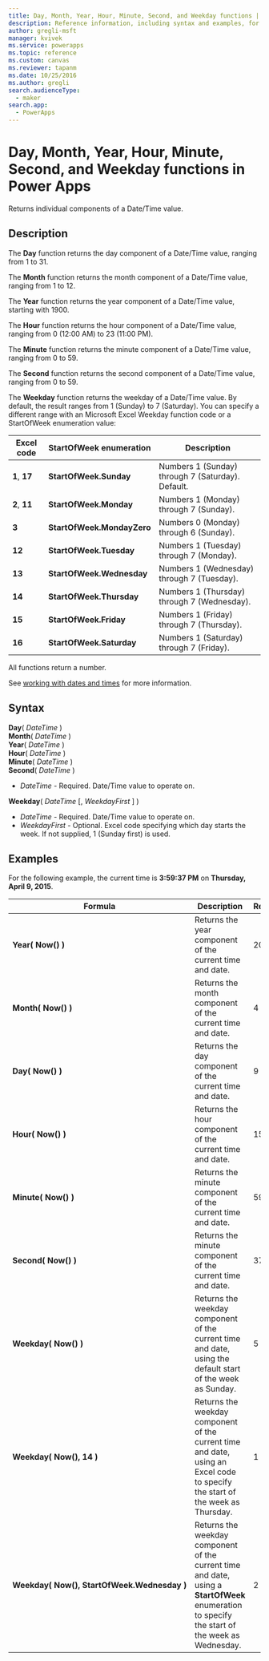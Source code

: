 ```yaml
---
title: Day, Month, Year, Hour, Minute, Second, and Weekday functions | Microsoft Docs
description: Reference information, including syntax and examples, for the Day, Month, Year, Hour, Minute, Second, and Weekday functions in Power Apps
author: gregli-msft
manager: kvivek
ms.service: powerapps
ms.topic: reference
ms.custom: canvas
ms.reviewer: tapanm
ms.date: 10/25/2016
ms.author: gregli
search.audienceType: 
  - maker
search.app: 
  - PowerApps
---
```

# Day, Month, Year, Hour, Minute, Second, and Weekday functions in Power Apps
Returns individual components of a Date/Time value.

## Description
The **Day** function returns the day component of a Date/Time value, ranging from 1 to 31.

The **Month** function returns the month component of a Date/Time value, ranging from 1 to 12.

The **Year** function returns the year component of a Date/Time value, starting with 1900.

The **Hour** function returns the hour component of a Date/Time value, ranging from 0 (12:00 AM) to 23 (11:00 PM).

The **Minute** function returns the minute component of a Date/Time value, ranging from 0 to 59.

The **Second** function returns the second component of a Date/Time value, ranging from 0 to 59.

The **Weekday** function returns the weekday of a Date/Time value.  By default, the result ranges from 1 (Sunday) to 7 (Saturday).  You can specify a different range with an Microsoft Excel Weekday function code or a StartOfWeek enumeration value:

| Excel code | StartOfWeek enumeration | Description |
| --- | --- | --- |
| **1**, **17** |**StartOfWeek.Sunday** |Numbers 1 (Sunday) through 7 (Saturday).  Default. |
| **2**, **11** |**StartOfWeek.Monday** |Numbers 1 (Monday) through 7 (Sunday). |
| **3** |**StartOfWeek.MondayZero** |Numbers 0 (Monday) through 6 (Sunday). |
| **12** |**StartOfWeek.Tuesday** |Numbers 1 (Tuesday) through 7 (Monday). |
| **13** |**StartOfWeek.Wednesday** |Numbers 1 (Wednesday) through 7 (Tuesday). |
| **14** |**StartOfWeek.Thursday** |Numbers 1 (Thursday) through 7 (Wednesday). |
| **15** |**StartOfWeek.Friday** |Numbers 1 (Friday) through 7 (Thursday). |
| **16** |**StartOfWeek.Saturday** |Numbers 1 (Saturday) through 7 (Friday). |

All functions return a number.

See [working with dates and times](../show-text-dates-times.md) for more information.

## Syntax
**Day**( *DateTime* )<br>**Month**( *DateTime* )<br>**Year**( *DateTime* )<br>**Hour**( *DateTime* )<br>**Minute**( *DateTime* )<br>**Second**( *DateTime* )

* *DateTime* - Required.  Date/Time value to operate on.  

**Weekday**( *DateTime* [, *WeekdayFirst* ] )<br>

* *DateTime* - Required.  Date/Time value to operate on. 
* *WeekdayFirst* - Optional.  Excel code specifying which day starts the week.  If not supplied, 1 (Sunday first) is used.

## Examples
For the following example, the current time is **3:59:37 PM** on **Thursday, April 9, 2015**.

| Formula | Description | Result |
| --- | --- | --- |
| **Year(&nbsp;Now()&nbsp;)** |Returns the year component of the current time and date. |2015 |
| **Month(&nbsp;Now()&nbsp;)** |Returns the month component of the current time and date. |4 |
| **Day(&nbsp;Now()&nbsp;)** |Returns the day component of the current time and date. |9 |
| **Hour(&nbsp;Now()&nbsp;)** |Returns the hour component of the current time and date. |15 |
| **Minute(&nbsp;Now()&nbsp;)** |Returns the minute component of the current time and date. |59 |
| **Second(&nbsp;Now()&nbsp;)** |Returns the minute component of the current time and date. |37 |
| **Weekday(&nbsp;Now()&nbsp;)** |Returns the weekday component of the current time and date, using the default start of the week as Sunday. |5 |
| **Weekday(&nbsp;Now(),&nbsp;14&nbsp;)** |Returns the weekday component of the current time and date, using an Excel code to specify the start of the week as Thursday. |1 |
| **Weekday(&nbsp;Now(),&nbsp;StartOfWeek.Wednesday&nbsp;)** |Returns the weekday component of the current time and date, using a **StartOfWeek** enumeration to specify the start of the week as Wednesday. |2 |


